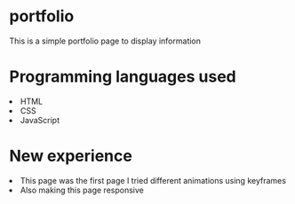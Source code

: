 # portfolio
This is a simple portfolio page to display information

# Programming languages used
<li>HTML</li>
<li>CSS</li>
<li>JavaScript</li>

# New experience
<li>This page was the first page I tried different animations using keyframes</li>
<li>Also making this page responsive</li>
